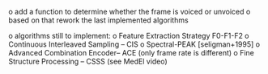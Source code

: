 o add a function to determine whether the frame is voiced or unvoiced
o based on that rework the last implemented algorithms

o algorithms still to implement: 
	o Feature Extraction Strategy F0-F1-F2
	o Continuous Interleaved Sampling – CIS
	o Spectral-PEAK [seligman+1995]
	o Advanced Combination Encoder– ACE (only frame rate is different)
	o Fine Structure Processing – CSSS (see MedEl video)
